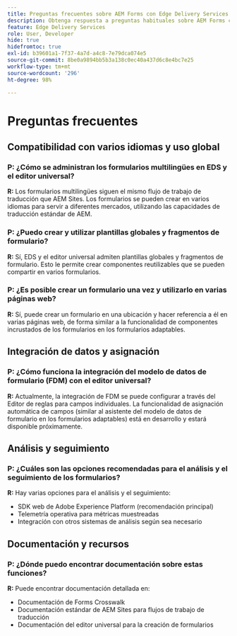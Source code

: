 ```yaml
---
title: Preguntas frecuentes sobre AEM Forms con Edge Delivery Services
description: Obtenga respuesta a preguntas habituales sobre AEM Forms con Edge Delivery Services y el editor universal. Obtenga información sobre formularios multilingües, plantillas globales, fragmentos de formulario, análisis y capacidades de integración de datos.
feature: Edge Delivery Services
role: User, Developer
hide: true
hidefromtoc: true
exl-id: b39601a1-7f37-4a7d-a4c8-7e79dca074e5
source-git-commit: 8be0a9894bb5b3a138c0ec40a437d6c8e4bc7e25
workflow-type: tm+mt
source-wordcount: '296'
ht-degree: 98%

---
```


# Preguntas frecuentes


## Compatibilidad con varios idiomas y uso global

### P: ¿Cómo se administran los formularios multilingües en EDS y el editor universal?

**R:** Los formularios multilingües siguen el mismo flujo de trabajo de traducción que AEM Sites. Los formularios se pueden crear en varios idiomas para servir a diferentes mercados, utilizando las capacidades de traducción estándar de AEM.

### P: ¿Puedo crear y utilizar plantillas globales y fragmentos de formulario?

**R:** Sí, EDS y el editor universal admiten plantillas globales y fragmentos de formulario. Esto le permite crear componentes reutilizables que se pueden compartir en varios formularios.

### P: ¿Es posible crear un formulario una vez y utilizarlo en varias páginas web?

**R:** Sí, puede crear un formulario en una ubicación y hacer referencia a él en varias páginas web, de forma similar a la funcionalidad de componentes incrustados de los formularios en los formularios adaptables.

## Integración de datos y asignación

### P: ¿Cómo funciona la integración del modelo de datos de formulario (FDM) con el editor universal?

**R:** Actualmente, la integración de FDM se puede configurar a través del Editor de reglas para campos individuales. La funcionalidad de asignación automática de campos (similar al asistente del modelo de datos de formulario en los formularios adaptables) está en desarrollo y estará disponible próximamente.

## Análisis y seguimiento

### P: ¿Cuáles son las opciones recomendadas para el análisis y el seguimiento de los formularios?

**R:** Hay varias opciones para el análisis y el seguimiento:

- SDK web de Adobe Experience Platform (recomendación principal)
- Telemetría operativa para métricas muestreadas
- Integración con otros sistemas de análisis según sea necesario

## Documentación y recursos

### P: ¿Dónde puedo encontrar documentación sobre estas funciones?

**R:** Puede encontrar documentación detallada en:

- Documentación de Forms Crosswalk
- Documentación estándar de AEM Sites para flujos de trabajo de traducción
- Documentación del editor universal para la creación de formularios
